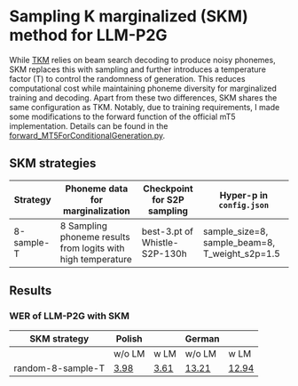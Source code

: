 # Sampling K marginalized (SKM) method for LLM-P2G
While [TKM](../tkm/tkm.md) relies on beam search decoding to produce noisy phonemes, SKM replaces this with sampling and further introduces a temperature factor (T) to control the randomness of generation. This reduces computational cost while maintaining phoneme diversity for marginalized training and decoding. Apart from these two differences, SKM shares the same configuration as TKM. Notably, due to training requirements, I made some modifications to the forward function of the official mT5 implementation. Details can be found in the [forward_MT5ForConditionalGeneration.py](../../local/forward_MT5ForConditionalGeneration.py).


## SKM strategies
| Strategy | Phoneme data for marginalization | Checkpoint for S2P sampling | Hyper-p in `config.json` |
| ------ | ------ | ------ | ------ |
| 8-sample-T | 8 Sampling phoneme results from logits with high temperature | best-3.pt of Whistle-S2P-130h | sample_size=8, sample_beam=8, T_weight_s2p=1.5 |



## Results
### WER of LLM-P2G with SKM

| SKM strategy | Polish | | German | |
| ------ | ------ | ------ | ------ | ------ |
| | w/o LM | w LM | w/o LM | w LM |
| random-8-sample-T | [3.98](../SKM/pl/random-8-sample-T/readme.md) | [3.61](../SKM/pl/random-8-sample-T/readme.md) | [13.21](../SKM/de/random-8-sample-T/readme.md) | [12.94](../SKM/de/random-8-sample-T/readme.md) |


